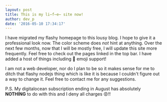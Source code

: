 ```yaml
---
layout: post
title: This is my li̶f̶e̶ site now!
author: dev_p
date: '2016-05-10 17:34:17'
---
```


I have migrated my flashy homepage to this lousy blog. I hope to give it a professional look now. The color scheme does *not* hint at anything. Over the next few months, now that I will be mostly free, I will update this site more frequently. Feel free to check out the pages linked in the top bar. I have added a host of things including :horse: emoji support!  

I am not a web developer, nor do I plan to be so it makes sense for me to ditch that flashy nodejs thing which is like it is because I couldn't figure out a way to change it. Feel free to contact me for any suggestions.

P.S. My digitalocean subscription ending in August has absolutely **NOTHING** to do with this and I deny all charges :rage:!!
